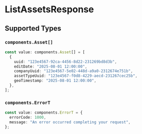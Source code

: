 # ListAssetsResponse


## Supported Types

### `components.Asset[]`

```typescript
const value: components.Asset[] = [
  {
    uuid: "123e4567-92ca-4456-8d22-231269bd8d3b",
    editDate: "2025-08-01 12:00:00",
    companyUuid: "123e4567-5e02-448d-a9a0-2312674e751b",
    assetTypeUuid: "123e4567-f0d8-4229-aecd-231267cec25b",
    geoTimestamp: "2025-08-01 12:00:00",
  },
];
```

### `components.ErrorT`

```typescript
const value: components.ErrorT = {
  errorCode: 1000,
  message: "An error occurred completing your request",
};
```

